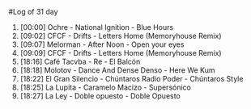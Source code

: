 #Log of 31 day

1. [00:00] Ochre - National Ignition - Blue Hours
1. [09:02] CFCF - Drifts - Letters Home (Memoryhouse Remix)
1. [09:07] Melorman - After Noon - Open your eyes
1. [09:09] CFCF - Drifts - Letters Home (Memoryhouse Remix)
1. [18:16] Café Tacvba - Re - El Balcón
1. [18:18] Molotov - Dance And Dense Denso - Here We Kum
1. [18:22] El Gran Silencio - Chúntaros Radio Poder - Chúntaros Style
1. [18:25] La Lupita - Caramelo Macizo - Supersónico
1. [18:27] La Ley - Doble opuesto - Doble Opuesto
